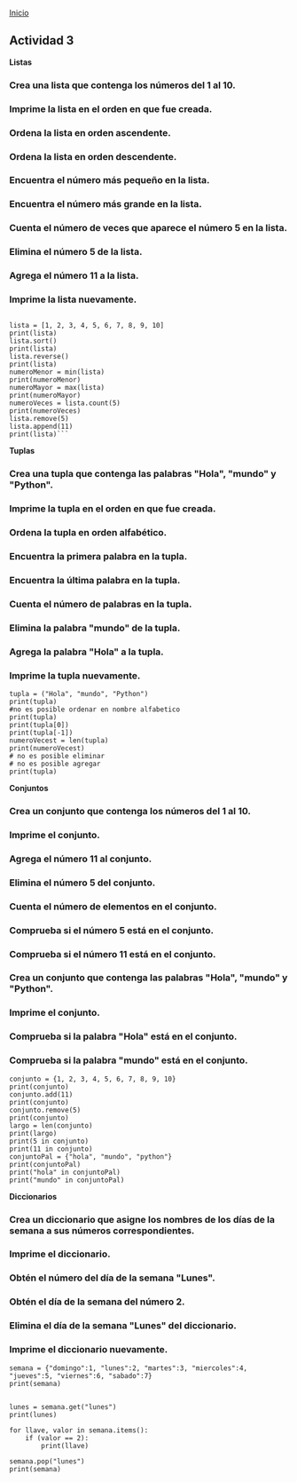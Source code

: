 <!-- No borrar o modificar -->
[Inicio](./index.md)

## Actividad 3 

**Listas**
### Crea una lista que contenga los números del 1 al 10.
### Imprime la lista en el orden en que fue creada.
### Ordena la lista en orden ascendente.
### Ordena la lista en orden descendente.
### Encuentra el número más pequeño en la lista.
### Encuentra el número más grande en la lista.
### Cuenta el número de veces que aparece el número 5 en la lista.
### Elimina el número 5 de la lista.
### Agrega el número 11 a la lista.
### Imprime la lista nuevamente.

```

lista = [1, 2, 3, 4, 5, 6, 7, 8, 9, 10]
print(lista)
lista.sort()
print(lista)
lista.reverse()
print(lista)
numeroMenor = min(lista)
print(numeroMenor)
numeroMayor = max(lista)
print(numeroMayor)
numeroVeces = lista.count(5)
print(numeroVeces)
lista.remove(5)
lista.append(11)
print(lista)```

```
**Tuplas**
### Crea una tupla que contenga las palabras "Hola", "mundo" y "Python".
### Imprime la tupla en el orden en que fue creada.
### Ordena la tupla en orden alfabético.
### Encuentra la primera palabra en la tupla.
### Encuentra la última palabra en la tupla.
### Cuenta el número de palabras en la tupla.
### Elimina la palabra "mundo" de la tupla.
### Agrega la palabra "Hola" a la tupla.
### Imprime la tupla nuevamente.

```
tupla = ("Hola", "mundo", "Python")
print(tupla)
#no es posible ordenar en nombre alfabetico
print(tupla)
print(tupla[0])
print(tupla[-1])
numeroVecest = len(tupla)
print(numeroVecest)
# no es posible eliminar
# no es posible agregar
print(tupla)

```

**Conjuntos**
### Crea un conjunto que contenga los números del 1 al 10.
### Imprime el conjunto.
### Agrega el número 11 al conjunto.
### Elimina el número 5 del conjunto.
### Cuenta el número de elementos en el conjunto.
### Comprueba si el número 5 está en el conjunto.
### Comprueba si el número 11 está en el conjunto.
### Crea un conjunto que contenga las palabras "Hola", "mundo" y "Python".
### Imprime el conjunto.
### Comprueba si la palabra "Hola" está en el conjunto.
### Comprueba si la palabra "mundo" está en el conjunto.

```
conjunto = {1, 2, 3, 4, 5, 6, 7, 8, 9, 10}
print(conjunto)
conjunto.add(11)
print(conjunto)
conjunto.remove(5)
print(conjunto)
largo = len(conjunto)
print(largo)
print(5 in conjunto)
print(11 in conjunto)
conjuntoPal = {"hola", "mundo", "python"}
print(conjuntoPal)
print("hola" in conjuntoPal)
print("mundo" in conjuntoPal)

```
**Diccionarios**
### Crea un diccionario que asigne los nombres de los días de la semana a sus números correspondientes.
### Imprime el diccionario.
### Obtén el número del día de la semana "Lunes".
### Obtén el día de la semana del número 2.
### Elimina el día de la semana "Lunes" del diccionario.
### Imprime el diccionario nuevamente.

```
semana = {"domingo":1, "lunes":2, "martes":3, "miercoles":4, "jueves":5, "viernes":6, "sabado":7}
print(semana)


lunes = semana.get("lunes")
print(lunes)

for llave, valor in semana.items():
    if (valor == 2):
        print(llave)

semana.pop("lunes")
print(semana)

```